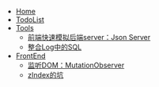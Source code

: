 <!--
 * @Author: your name
 * @Date: 2020-02-08 13:50:27
 * @LastEditTime : 2020-02-08 14:32:55
 * @LastEditors  : Please set LastEditors
 * @Description: In User Settings Edit
 * @FilePath: /VoidBlog/docs/_sidebar.md
 -->
<!-- docs/_sidebar.md -->

* [Home](/Readme)
* [TodoList](/Todo)
* [Tools](/Tools/Tools.md)
    * [前端快速模拟后端server：Json Server](/Tools/json-server.md)
    * [整合Log中的SQL](/Tools/SQL-replace.md)
* [FrontEnd](/FrontEnd/FrontEnd.md)
    * [监听DOM：MutationObserver](/FrontEnd/使用MutationObserver来监听dom的增删改查触发事件.md)
    * [zIndex的坑](/FrontEnd/zIndex的坑.md)

